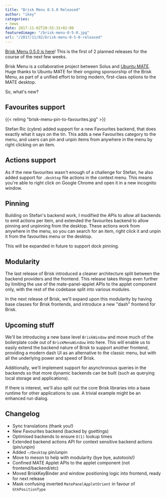 ```yaml
---
title: "Brisk Menu 0.5.0 Released"
author: "ikey"
categories:
- news
date: 2017-11-02T20:55:31+02:00
featuredimage: "/brisk-menu-0-5-0.jpg"
url: "/2017/11/02/brisk-menu-0-5-0-released"
---
```


[Brisk Menu 0.5.0 is here](https://github.com/solus-project/brisk-menu/releases/tag/v0.5.0)! This is the first of 2 planned releases for the course of the next few weeks.

Brisk Menu is a collaborative project between Solus and [Ubuntu MATE](https://ubuntu-mate.org/). Huge thanks to Ubuntu MATE for their ongoing sponsorship of the Brisk Menu, as part of a unified effort to bring modern, first-class options to the MATE desktop.
<!--more-->

So, what's new?

## Favourites support

{{< relimg "brisk-menu-pin-to-favourites.jpg" >}}

Stefan Ric (cybre) added support for a new Favourites backend, that does exactly what it says on the tin. This adds a new Favourites category to the menu, and users can pin and unpin items from anywhere in the menu by right clicking on an item.

## Actions support

As if the new favourites wasn't enough of a challenge for Stefan, he also added support for `.desktop` file actions in the context menu. This means you're able to right click on Google Chrome and open it in a new incognito window.

## Pinning

Building on Stefan's backend work, I modified the APIs to allow all backends to emit actions per item, and extended the favourites backend to allow pinning and unpinning from the desktop. These actions work from anywhere in the menu, so you can search for an item, right click it and unpin it from the favourites menu or the desktop.

This will be expanded in future to support dock pinning.

## Modularity

The last release of Brisk introduced a cleaner architecture split between the backend providers and the frontend. This release takes things even further by limiting the use of the mate-panel-applet APIs to the applet component only, with the rest of the codebase split into various modules.

In the next release of Brisk, we'll expand upon this modularity by having base classes for Brisk frontends, and introduce a new "dash" frontend for Brisk.

## Upcoming stuff

We'll be introducing a new base level `BriskWindow` and move much of the boilerplate code out of `BriskMenuWindow` into here. This will enable us to easily extend the backend nature of Brisk to support another frontend, providing a modern dash UI as an alternative to the classic menu, but with all the underlying power and speed of Brisk.

Additionally, we'll implement support for asynchronous queries in the backends so that more dynamic backends can be built (such as querying local storage and applications).

If there is interest, we'll also split out the core Brisk libraries into a base runtime for other applications to use. A trivial example might be an enhanced run dialog.

## Changelog

- Sync translations (thank you!)
- New Favourites backend (backed by gsettings)
- Optimised backends to ensure `O(1)` lookup times
- Extended backend actions API for context sensitive backend actions (pin/unpin)
- Added `~/Desktop` pin/unpin
- Move to meson to help with modularity (bye bye, autotools!)
- Confined MATE Applet APIs to the applet component (not frontend/backend/etc)
- Moved BriskKeyBinder and window positioning logic into frontend, ready for next release
- Mask confusing inverted `MatePanelAppletOrient` in favour of `GtkPositionType`